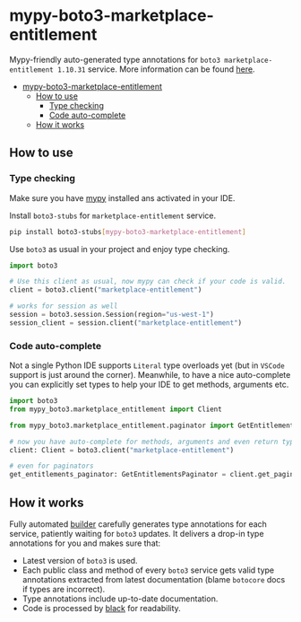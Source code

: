 # mypy-boto3-marketplace-entitlement

Mypy-friendly auto-generated type annotations for `boto3 marketplace-entitlement 1.10.31` service.
More information can be found [here](https://github.com/vemel/mypy_boto3).

- [mypy-boto3-marketplace-entitlement](#mypy-boto3-marketplace-entitlement)
  - [How to use](#how-to-use)
    - [Type checking](#type-checking)
    - [Code auto-complete](#code-auto-complete)
  - [How it works](#how-it-works)

## How to use

### Type checking

Make sure you have [mypy](https://github.com/python/mypy) installed ans activated in your IDE.

Install `boto3-stubs` for `marketplace-entitlement` service.

```bash
pip install boto3-stubs[mypy-boto3-marketplace-entitlement]
```

Use `boto3` as usual in your project and enjoy type checking.

```python
import boto3

# Use this client as usual, now mypy can check if your code is valid.
client = boto3.client("marketplace-entitlement")

# works for session as well
session = boto3.session.Session(region="us-west-1")
session_client = session.client("marketplace-entitlement")

```

### Code auto-complete

Not a single Python IDE supports `Literal` type overloads yet (but in `VSCode` support is just around the corner).
Meanwhile, to have a nice auto-complete you can explicitly set types to help your IDE to get methods, arguments etc.

```python
import boto3
from mypy_boto3.marketplace_entitlement import Client

from mypy_boto3.marketplace_entitlement.paginator import GetEntitlementsPaginator

# now you have auto-complete for methods, arguments and even return types
client: Client = boto3.client("marketplace-entitlement")

# even for paginators
get_entitlements_paginator: GetEntitlementsPaginator = client.get_paginator("get_entitlements")
```

## How it works

Fully automated [builder](https://github.com/vemel/mypy_boto3) carefully generates
type annotations for each service, patiently waiting for `boto3` updates. It delivers
a drop-in type annotations for you and makes sure that:

- Latest version of `boto3` is used.
- Each public class and method of every `boto3` service gets valid type annotations
  extracted from latest documentation (blame `botocore` docs if types are incorrect).
- Type annotations include up-to-date documentation.
- Code is processed by [black](https://github.com/psf/black) for readability.